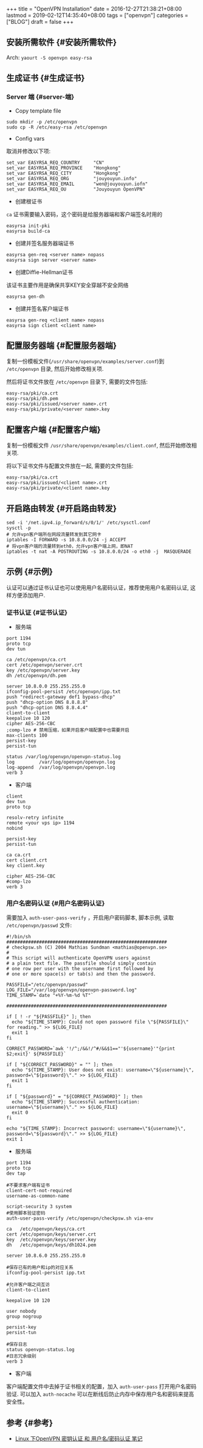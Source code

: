 +++
title = "OpenVPN Installation"
date = 2016-12-27T21:38:21+08:00
lastmod = 2019-02-12T14:35:40+08:00
tags = ["openvpn"]
categories = ["BLOG"]
draft = false
+++

## 安装所需软件 {#安装所需软件}

Arch: `yaourt -S openvpn easy-rsa`


## 生成证书 {#生成证书}


### Server 端 {#server-端}

-   Copy template file

```shell
sudo mkdir -p /etc/openvpn
sudo cp -R /etc/easy-rsa /etc/openvpn
```

-   Config vars

取消并修改以下项:

<!--more-->

```shell
set_var EASYRSA_REQ_COUNTRY     "CN"
set_var EASYRSA_REQ_PROVINCE    "Hongkong"
set_var EASYRSA_REQ_CITY        "Hongkong"
set_var EASYRSA_REQ_ORG         "jouyouyun.info"
set_var EASYRSA_REQ_EMAIL       "wen@jouyouyun.iofn"
set_var EASYRSA_REQ_OU          "Jouyouyun OpenVPN"
```

-   创建根证书

`ca` 证书需要输入密码，这个密码是给服务器端和客户端签名时用的

```shell
easyrsa init-pki
easyrsa build-ca
```

-   创建并签名服务器端证书

```shell
easyrsa gen-req <server name> nopass
easyrsa sign server <server name>
```

-   创建Diffie-Hellman证书

该证书主要作用是确保共享KEY安全穿越不安全网络

```shell
easyrsa gen-dh
```

-   创建并签名客户端证书

```shell
easyrsa gen-req <client name> nopass
easyrsa sign client <client name>
```


## 配置服务器端 {#配置服务器端}

复制一份模板文件(`/usr/share/openvpn/examples/server.conf`)到 `/etc/openvpn` 目录, 然后开始修改相关项.

然后将证书文件放在 `/etc/openvpn` 目录下, 需要的文件包括:

```shell
easy-rsa/pki/ca.crt
easy-rsa/pki/dh.pem
easy-rsa/pki/issued/<server name>.crt
easy-rsa/pki/private/<server name>.key
```


## 配置客户端 {#配置客户端}

复制一份模板文件 `/usr/share/openvpn/examples/client.conf`, 然后开始修改相关项.

将以下证书文件与配置文件放在一起, 需要的文件包括:

```shell
easy-rsa/pki/ca.crt
easy-rsa/pki/issued/<client name>.crt
easy-rsa/pki/private/<client name>.key
```


## 开启路由转发 {#开启路由转发}

```shell
sed -i '/net.ipv4.ip_forward/s/0/1/' /etc/sysctl.conf
sysctl -p
# 允许vpn客户端所在网段流量转发到其它网卡
iptables -I FORWARD -s 10.8.0.0/24 -j ACCEPT
# 将vpn客户端的流量转到eth0，允许vpn客户端上网，即NAT
iptables -t nat -A POSTROUTING -s 10.8.0.0/24 -o eth0 -j  MASQUERADE
```


## 示例 {#示例}

认证可以通过证书认证也可以使用用户名密码认证，推荐使用用户名密码认证, 这样方便添加用户.


### 证书认证 {#证书认证}

-   服务端

```shell
port 1194
proto tcp
dev tun

ca /etc/openvpn/ca.crt
cert /etc/openvpn/server.crt
key /etc/openvpn/server.key
dh /etc/openvpn/dh.pem

server 10.8.0.0 255.255.255.0
ifconfig-pool-persist /etc/openvpn/ipp.txt
push "redirect-gateway def1 bypass-dhcp"
push "dhcp-option DNS 8.8.8.8"
push "dhcp-option DNS 8.8.4.4"
client-to-client
keepalive 10 120
cipher AES-256-CBC
;comp-lzo # 禁用压缩，如果开启客户端配置中也需要开启
max-clients 100
persist-key
persist-tun

status /var/log/openvpn/openvpn-status.log
log         /var/log/openvpn/openvpn.log
log-append  /var/log/openvpn/openvpn.log
verb 3
```

-   客户端

```shell
client
dev tun
proto tcp

resolv-retry infinite
remote <your vps ip> 1194
nobind

persist-key
persist-tun

ca ca.crt
cert client.crt
key client.key

cipher AES-256-CBC
#comp-lzo
verb 3
```


### 用户名密码认证 {#用户名密码认证}

需要加入 `auth-user-pass-verify` ，开启用户密码脚本, 脚本示例, 读取 `/etc/openvpn/passwd` 文件:

```shell
#!/bin/sh
###########################################################
# checkpsw.sh (C) 2004 Mathias Sundman <mathias@openvpn.se>
#
# This script will authenticate OpenVPN users against
# a plain text file. The passfile should simply contain
# one row per user with the username first followed by
# one or more space(s) or tab(s) and then the password.

PASSFILE="/etc/openvpn/passwd"
LOG_FILE="/var/log/openvpn/openvpn-password.log"
TIME_STAMP=`date "+%Y-%m-%d %T"`

###########################################################

if [ ! -r "${PASSFILE}" ]; then
  echo "${TIME_STAMP}: Could not open password file \"${PASSFILE}\" for reading." >> ${LOG_FILE}
  exit 1
fi

CORRECT_PASSWORD=`awk '!/^;/&&!/^#/&&$1=="'${username}'"{print $2;exit}' ${PASSFILE}`

if [ "${CORRECT_PASSWORD}" = "" ]; then
  echo "${TIME_STAMP}: User does not exist: username=\"${username}\", password=\"${password}\"." >> ${LOG_FILE}
  exit 1
fi

if [ "${password}" = "${CORRECT_PASSWORD}" ]; then
  echo "${TIME_STAMP}: Successful authentication: username=\"${username}\"." >> ${LOG_FILE}
  exit 0
fi

echo "${TIME_STAMP}: Incorrect password: username=\"${username}\", password=\"${password}\"." >> ${LOG_FILE}
exit 1
```

-   服务端

```shell
port 1194
proto tcp
dev tap

#不要求客户端有证书
client-cert-not-required
username-as-common-name

script-security 3 system
#使用脚本验证密码
auth-user-pass-verify /etc/openvpn/checkpsw.sh via-env

ca   /etc/openvpn/keys/ca.crt
cert /etc/openvpn/keys/server.crt
key  /etc/openvpn/keys/server.key
dh   /etc/openvpn/keys/dh1024.pem

server 10.8.6.0 255.255.255.0

#保存已有的用户和ip的对应关系
ifconfig-pool-persist ipp.txt

#允许客户端之间互访
client-to-client

keepalive 10 120

user nobody
group nogroup

persist-key
persist-tun

#保存日志
status openvpn-status.log
#日志冗余级别
verb 3
```

-   客户端

客户端配置文件中去掉于证书相关的配置，加入 `auth-user-pass` 打开用户名密码验证.
可以加入 `auth-nocache` 可以在断线后防止内存中保存用户名和密码来提高安全性。


## 参考 {#参考}

-   [Linux 下OpenVPN 密钥认证 和 用户名/密码认证 笔记](http://blog.chinaunix.net/uid-24250828-id-3536671.html)
